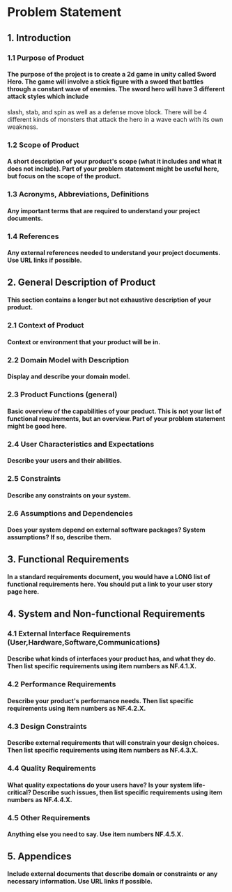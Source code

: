 # Problem Statement

## 1. Introduction

### 1.1 Purpose of Product

#### The purpose of the project is to create a 2d game in unity called Sword Hero. The game will involve a stick figure with a sword that battles through a constant wave of enemies. The sword hero will have 3 different attack styles which include
slash, stab, and spin as well as a defense move block. There will be 4 different kinds of monsters that attack the hero in a wave each with its own weakness. 

### 1.2 Scope of Product

#### A short description of your product's scope (what it includes and what it does not include). Part of your problem statement might be useful here, but focus on the scope of the product.

### 1.3 Acronyms, Abbreviations, Definitions

#### Any important terms that are required to understand your project documents.

### 1.4 References

#### Any external references needed to understand your project documents. Use URL links if possible.

## 2. General Description of Product

#### This section contains a longer but not exhaustive description of your product.

### 2.1 Context of Product

#### Context or environment that your product will be in.

### 2.2 Domain Model with Description

#### Display and describe your domain model.

### 2.3 Product Functions (general)

#### Basic overview of the capabilities of your product. This is not your list of functional requirements, but an overview. Part of your problem statement might be good here.

### 2.4 User Characteristics and Expectations

#### Describe your users and their abilities.

### 2.5 Constraints

#### Describe any constraints on your system.

### 2.6 Assumptions and Dependencies

#### Does your system depend on external software packages? System assumptions? If so, describe them.

## 3. Functional Requirements

#### In a standard requirements document, you would have a LONG list of functional requirements here. You should put a link to your user story page here.

## 4. System and Non-functional Requirements

### 4.1 External Interface Requirements (User,Hardware,Software,Communications)

#### Describe what kinds of interfaces your product has, and what they do. Then list specific requirements using item numbers as NF.4.1.X.

### 4.2 Performance Requirements

#### Describe your product's performance needs. Then list specific requirements using item numbers as NF.4.2.X.

### 4.3 Design Constraints

#### Describe external requirements that will constrain your design choices. Then list specific requirements using item numbers as NF.4.3.X.

### 4.4 Quality Requirements

#### What quality expectations do your users have? Is your system life-critical? Describe such issues, then list specific requirements using item numbers as NF.4.4.X.

### 4.5 Other Requirements

#### Anything else you need to say. Use item numbers NF.4.5.X.

## 5. Appendices

#### Include external documents that describe domain or constraints or any necessary information. Use URL links if possible.

